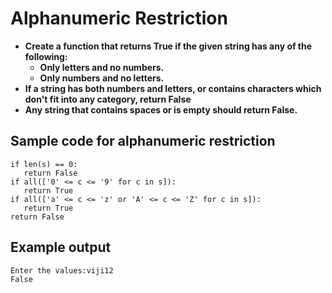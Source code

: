 # Alphanumeric Restriction
- **Create a function that returns True if the given string has any of the following:**
    - **Only letters and no numbers.**
    - **Only numbers and no letters.**
- **If a string has both numbers and letters, or contains characters which don't fit into any category, return False**
- **Any string that contains spaces or is empty should return False.**
## Sample code for alphanumeric restriction
```
if len(s) == 0:
   return False
if all(['0' <= c <= '9' for c in s]):
   return True
if all(['a' <= c <= 'z' or 'A' <= c <= 'Z' for c in s]):
   return True
return False
```
## Example output
```
Enter the values:viji12
False
```
